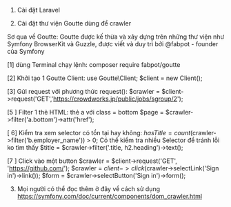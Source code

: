 1. Cài đặt Laravel

2. Cài đặt thư viện Goutte dùng để crawler

Sơ qua về Goutte: Goutte được kế thừa và xây dựng trên những thư viện như Symfony BrowserKit và Guzzle, được viết và duy trì bởi @fabpot - founder của Symfony

[1] dùng Terminal chạy lệnh: composer require fabpot/goutte

[2] Khởi tạo 1 Goutte Client:
use Goutte\Client;
$client = new Client();

[3] Gửi request với phương thức request():
$crawler = $client->request('GET','https://crowdworks.jp/public/jobs/sgroup/2');

[5 ] Filter 1 thẻ HTML: thẻ a với class = bottom
$page = $crawler->filter('a.bottom')->attr('href');

[ 6] Kiểm tra xem selector có tồn tại hay không:
$hasTitle = count($crawler->filter('b.employer_name')) > 0;
Có thể kiểm tra nhiều Selector để tránh lỗi ko tìm thấy 
$title = $crawler->filter('.title, h2.heading')->text();

[7 ] Click vào một button
$crawler = $client->request('GET', 'https://github.com/');
$crawler = $client->click($crawler->selectLink('Sign in')->link());
$form = $crawler->selectButton('Sign in')->form();

3. Mọi người có thể đọc thêm ở đây về cách sử dụng 
https://symfony.com/doc/current/components/dom_crawler.html